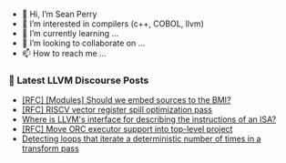 - 👋 Hi, I’m Sean Perry
- 👀 I’m interested in compilers (c++, COBOL, llvm)
- 🌱 I’m currently learning ...
- 💞️ I’m looking to collaborate on ...
- 📫 How to reach me ...

<!---
s66perry/s66perry is a ✨ special ✨ repository because its `README.md` (this file) appears on your GitHub profile.
You can click the Preview link to take a look at your changes.
--->
### 📕 Latest LLVM Discourse Posts

<!-- DISCOURSE-LLVM:START -->
- [[RFC] [Modules] Should we embed sources to the BMI?](https://discourse.llvm.org/t/rfc-modules-should-we-embed-sources-to-the-bmi/81029#post_18)
- [[RFC] RISCV vector register spill optimization pass](https://discourse.llvm.org/t/rfc-riscv-vector-register-spill-optimization-pass/80850#post_4)
- [Where is LLVM&#39;s interface for describing the instructions of an ISA?](https://discourse.llvm.org/t/where-is-llvms-interface-for-describing-the-instructions-of-an-isa/81031#post_9)
- [[RFC] Move ORC executor support into top-level project](https://discourse.llvm.org/t/rfc-move-orc-executor-support-into-top-level-project/81049#post_1)
- [Detecting loops that iterate a deterministic number of times in a transform pass](https://discourse.llvm.org/t/detecting-loops-that-iterate-a-deterministic-number-of-times-in-a-transform-pass/80972#post_7)
<!-- DISCOURSE-LLVM:END -->

